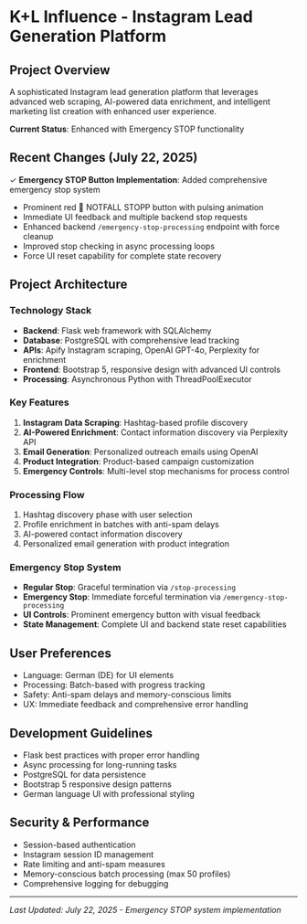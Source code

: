 # K+L Influence - Instagram Lead Generation Platform

## Project Overview
A sophisticated Instagram lead generation platform that leverages advanced web scraping, AI-powered data enrichment, and intelligent marketing list creation with enhanced user experience.

**Current Status**: Enhanced with Emergency STOP functionality

## Recent Changes (July 22, 2025)
✓ **Emergency STOP Button Implementation**: Added comprehensive emergency stop system
  - Prominent red 🛑 NOTFALL STOPP button with pulsing animation 
  - Immediate UI feedback and multiple backend stop requests
  - Enhanced backend `/emergency-stop-processing` endpoint with force cleanup
  - Improved stop checking in async processing loops
  - Force UI reset capability for complete state recovery

## Project Architecture

### Technology Stack
- **Backend**: Flask web framework with SQLAlchemy
- **Database**: PostgreSQL with comprehensive lead tracking
- **APIs**: Apify Instagram scraping, OpenAI GPT-4o, Perplexity for enrichment
- **Frontend**: Bootstrap 5, responsive design with advanced UI controls
- **Processing**: Asynchronous Python with ThreadPoolExecutor

### Key Features
1. **Instagram Data Scraping**: Hashtag-based profile discovery
2. **AI-Powered Enrichment**: Contact information discovery via Perplexity API
3. **Email Generation**: Personalized outreach emails using OpenAI
4. **Product Integration**: Product-based campaign customization
5. **Emergency Controls**: Multi-level stop mechanisms for process control

### Processing Flow
1. Hashtag discovery phase with user selection
2. Profile enrichment in batches with anti-spam delays
3. AI-powered contact information discovery
4. Personalized email generation with product integration

### Emergency Stop System
- **Regular Stop**: Graceful termination via `/stop-processing`
- **Emergency Stop**: Immediate forceful termination via `/emergency-stop-processing`
- **UI Controls**: Prominent emergency button with visual feedback
- **State Management**: Complete UI and backend state reset capabilities

## User Preferences
- Language: German (DE) for UI elements
- Processing: Batch-based with progress tracking
- Safety: Anti-spam delays and memory-conscious limits
- UX: Immediate feedback and comprehensive error handling

## Development Guidelines
- Flask best practices with proper error handling
- Async processing for long-running tasks
- PostgreSQL for data persistence
- Bootstrap 5 responsive design patterns
- German language UI with professional styling

## Security & Performance
- Session-based authentication
- Instagram session ID management
- Rate limiting and anti-spam measures
- Memory-conscious batch processing (max 50 profiles)
- Comprehensive logging for debugging

---
*Last Updated: July 22, 2025 - Emergency STOP system implementation*
